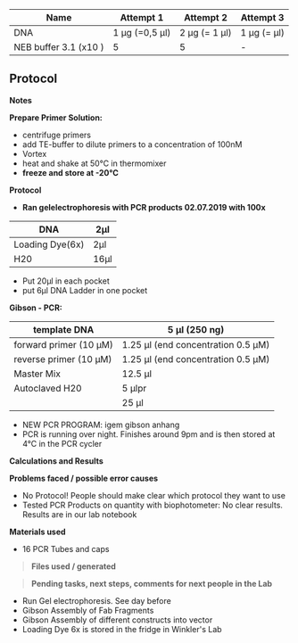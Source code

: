 ﻿---
aimtask: Primer Dilution
protocol: "-"
date: 2019-07-03  
participants: Lena Schorr 
---  
  
Name | Attempt 1 | Attempt 2 | Attempt 3  
-----------------------|----------------|------------------|-------------  
DNA | 1 µg (=0,5 µl) | 2 µg (= 1 µl) | 1 µg (= µl)  
NEB buffer 3.1 (x10 ) | 5 | 5 | -  
  
## Protocol  
  

**Notes**

**Prepare Primer Solution:**

-   centrifuge primers
-   add TE-buffer to dilute primers to a concentration of 100nM
-   Vortex
-   heat and shake at 50°C in thermomixer
-   **freeze and store at -20°C**

  

**Protocol**

-   **Ran gelelectrophoresis with PCR products 02.07.2019 with 100x**

|DNA|2µl|
|--- |--- |
|Loading Dye(6x)|2µl|
|H20|16µl|

-   Put 20µl in each pocket
-   put 6µl DNA Ladder in one pocket

  

**Gibson - PCR:**

|template DNA|5 µl (250 ng)|
|--- |--- |
|forward primer (10 µM)|1.25 µl (end concentration 0.5 µM)|
|reverse primer (10 µM)|1.25 µl (end concentration 0.5 µM)|
|Master Mix|12.5 µl|
|Autoclaved H20|5 µlpr|
||25 µl|

-   NEW PCR PROGRAM: igem gibson anhang
-   PCR is running over night. Finishes around 9pm and is then stored at 4°C in the PCR cycler

  
**Calculations and Results**

  

  

**Problems faced / possible error causes**

-   No Protocol! People should make clear which protocol they want to use
-   Tested PCR Products on quantity with biophotometer: No clear results. Results are in our lab notebook

  

  

**Materials used**

-   16 PCR Tubes and caps

  

  

> **Files used / generated**

  

  

  

  

> **Pending tasks, next steps, comments for next people in the Lab**

-   Run Gel electrophoresis. See day before
-   Gibson Assembly of Fab Fragments
-   Gibson Assembly of different constructs into vector
-   Loading Dye 6x is stored in the fridge in Winkler's Lab
